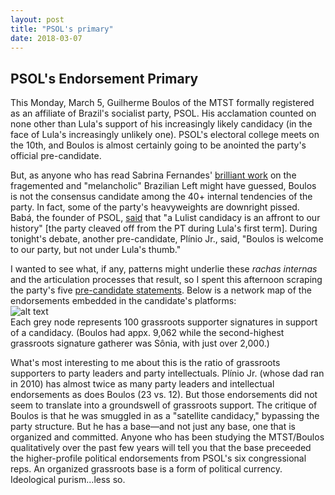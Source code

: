 ```yaml
---
layout: post
title: "PSOL's primary"
date: 2018-03-07
---
```

## PSOL's Endorsement Primary

This Monday, March 5, Guilherme Boulos of the MTST formally registered as an affiliate of Brazil's socialist party, PSOL. His acclamation counted on none other than Lula's support of his increasingly likely candidacy (in the face of Lula's increasingly unlikely one). PSOL's electoral college meets on the 10th, and Boulos is almost certainly going to be anointed the party's official pre-candidate.

But, as anyone who has read Sabrina Fernandes' <a href="http://www.ihu.unisinos.br/159-noticias/entrevistas/569025-a-fragmentacao-da-esquerda-a-crise-da-praxis-e-a-melancolia-entrevista-especial-com-sabrina-fernandes">brilliant work</a> on the fragemented and "melancholic" Brazilian Left might have guessed, Boulos is not the consensus candidate among the 40+ internal tendencies of the party. In fact, some of the party's heavyweights are downright pissed. Babá, the founder of PSOL, <a href="https://www.facebook.com/babapsol/">said</a> that "a Lulist candidacy is an affront to our history" [the party cleaved off from the PT during Lula's first term]. During tonight's debate, another pre-candidate, Plínio Jr., said, "Boulos is welcome to our party, but not under Lula's thumb."
 
I wanted to see what, if any, patterns might underlie these <i>rachas internas</i> and the articulation processes that result, so I spent this afternoon scraping the party's five <a href="http://www.psol50.org.br/pre-candidaturas-a-presidencia/">pre-candidate statements</a>. Below is a network map of the endorsements embedded in the candidate's platforms:
<br>
 ![alt text](https://lizmckenna.github.io/images/180307_psol_network.png "Logo Title Text 1")
 <br>
Each grey node represents 100 grassroots supporter signatures in support of a candidacy. (Boulos had appx. 9,062 while the second-highest grassroots signature gatherer was Sônia, with just over 2,000.)
 
What's most interesting to me about this is the ratio of grassroots supporters to party leaders and party intellectuals. Plínio Jr. (whose dad ran in 2010) has almost twice as many party leaders and intellectual endorsements as does Boulos (23 vs. 12). But those endorsements did not seem to translate into a groundswell of grassroots support. The critique of Boulos is that he was smuggled in as a "satellite candidacy," bypassing the party structure. But he has a base—and not just any base, one that is organized and committed. Anyone who has been studying the MTST/Boulos qualitatively over the past few years will tell you that the base preceeded the higher-profile political endorsements from PSOL's six congressional reps. An organized grassroots base is a form of political currency. Ideological purism...less so.
